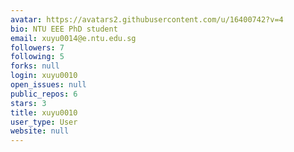 ```yaml
---
avatar: https://avatars2.githubusercontent.com/u/16400742?v=4
bio: NTU EEE PhD student
email: xuyu0014@e.ntu.edu.sg
followers: 7
following: 5
forks: null
login: xuyu0010
open_issues: null
public_repos: 6
stars: 3
title: xuyu0010
user_type: User
website: null
---
```


